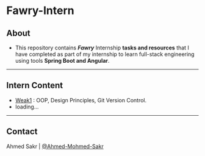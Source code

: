 # Fawry-Intern

## About
- This repository contains _**Fawry**_ Internship **tasks and resources** that I have completed as part of my internship to learn full-stack engineering using tools **Spring Boot and Angular**.
----

## Intern Content

- [Weak1](src/main/java/org/tasks/weak1) : OOP, Design Principles, Git Version Control.
- loading...
----

## Contact
Ahmed Sakr | [@Ahmed-Mohmed-Sakr](https://github.com/Ahmed-Mohmed-Sakr)